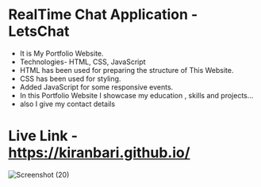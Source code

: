 <h1>RealTime Chat Application - LetsChat</h1>

<ul>
<li>It is My Portfolio Website.</li>
<li>Technologies- HTML, CSS, JavaScript</li>
<li>HTML has been used for preparing the structure of This Website.</li>
<li>CSS has been used for styling.</li>
<li>Added JavaScript for some responsive events.</li>
<li>In this Portfolio Website I showcase my education , skills and projects...</li>
<li>also I give my contact details</li>
</ul>

# Live Link - https://kiranbari.github.io/
![Screenshot (20)](https://user-images.githubusercontent.com/54286695/188331629-4373f3de-7d7b-40d1-afc5-0840753649ed.png)
